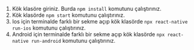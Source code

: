 1. Kök klasöre giriniz. Burda ```npm install``` komutunu çalıştırınız.
2. Kök klasörde ```npm start``` komutunu çalıştırınız.
3. Ios için terminalde farklı bir sekme açıp kök klasörde ```npx react-native run-ios``` komutunu çalıştırınız.
3. Android için terminalde farklı bir sekme açıp kök klasörde ```npx react-native run-android``` komutunu çalıştırınız.
